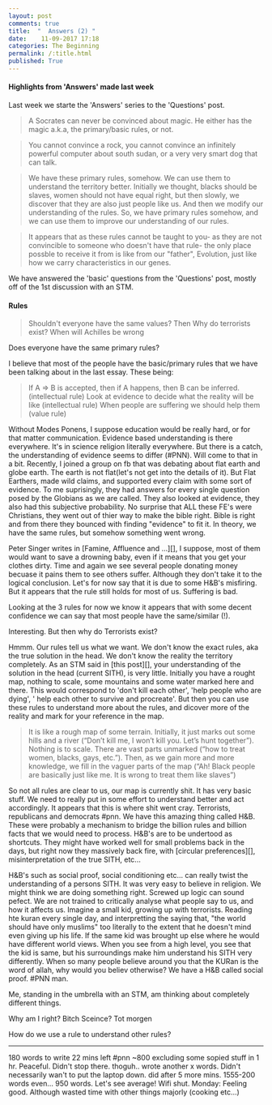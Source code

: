```yaml
---
layout: post
comments: true
title:  "  Answers (2) "
date:    11-09-2017 17:18
categories: The Beginning
permalink: /:title.html
published: True
---
```


#### Highlights from 'Answers' made last week

Last week we starte the 'Answers' series to the 'Questions' post. 

>A Socrates can never be convinced about magic. He either has the magic a.k.a, the primary/basic rules, or not.

>You cannot convince a rock, you cannot convince an infinitely powerful computer about south sudan, or a very very smart dog that can talk.

>We have these primary rules, somehow. We can use them to understand the territory better. Initially we thought, blacks should be slaves, women should not have equal right, but then slowly, we discover that they are also just people like us. And then we modify our understanding of the rules. So, we have primary rules somehow, and we can use them to improve our understanding of our rules.

> It appears that as these rules cannot be taught to you- as they are not convincible to someone who doesn't have that rule- the only place possble to receive it from is like from our "father", Evolution, just like how we carry characteristics in our genes.

We have answered the 'basic' questions from the 'Questions' post, mostly off of the 1st discussion with an STM.

#### Rules

>  Shouldn't everyone have the same values? Then Why do terrorists exist? When will Achilles be wrong 

Does everyone have the same primary rules? 

I believe that most of the people have the basic/primary rules that we have been talking about in the last essay. These being:

> If A => B is accepted, then if A happens, then B can be inferred. (intellectual rule)
> Look at evidence to decide what the reality will be like (intellectual rule)
> When people are suffering we should help them (value rule)

Without Modes Ponens, I suppose education would be really hard, or for that matter communication. Evidence based understanding is there everywhere. It's in science religion literally everywhere. But there is a catch, the understanding of evidence seems to differ (#PNN). Will come to that in a bit. Recently, I joined a group on fb that was debating about flat earth and globe earth. The earth is not flat(let's not get into the details of it). But Flat Earthers, made wild claims, and supported every claim with some sort of evidence. To me suprisingly, they had answers for every single question posed by the Globians as we are called. They also looked at evidence, they also had this subjective probability. No surprise that ALL these FE's were Christians, they went out of thier way to make the bible right. Bible is right and from there they bounced with finding "evidence" to fit it. In theory, we have the same rules, but somehow something went wrong.


Peter Singer writes in [Famine, Affluence and ...][], I suppose, most of them would want to save a drowning baby, even if it means that you get your clothes dirty. Time and again we see several people donating money becuase it pains them to see others suffer. Although they don't take it to the logical conclusion. Let's for now say that it is due to some H&B's misfiring. But it appears that the rule still holds for most of us. Suffering is bad. 

Looking at the 3 rules for now we know it appears that with some decent confidence we can say that most people have the same/similar (!). 

Interesting. But then why do Terrorists exist?

Hmmm. Our rules tell us what we want. We don't know the exact rules, aka the true solution in the head. We don't know the reality the territory completely. As an STM said in [this post][], your understanding of the solution in the head (current SITH), is very little. Initially you have a rought map, nothing to scale, some mountains and some water marked here and there. This would correspond to 'don't kill each other', 'help people who are dying', ' help each other to survive and procreate'. But then you can use these rules to understand more about the rules, and dicover more of the reality and mark for your reference in the map.

>It is like a rough map of some terrain. Initially, it just marks out some hills and a river (“Don’t kill me, I won’t kill you. Let’s hunt together”). Nothing is to scale. There are vast parts unmarked (“how to treat women, blacks, gays, etc.”). Then, as we gain more and more knowledge, we fill in the vaguer parts of the map (“Ah! Black people are basically just like me. It is wrong to treat them like slaves”)

So not all rules are clear to us, our map is currently shit. It has very basic stuff. We need to really put in some effort to understand better and act accordingly. It appears that this is where shit went cray. Terrorists, republicans and democrats #pnn. We have this amazing thing called H&B. These were probably a mechanism to bridge the billion rules and billion facts that we would need to process. H&B's are to be undertood as shortcuts. They might have worked well for small problems back in the days, but right now they massively back fire, with [circular preferences][], misinterpretation of the true SITH, etc... 

H&B's such as social proof, social conditioning etc... can really twist the understanding of a persons SITH. It was very easy to believe in religion. We might think we are doing something right. Screwed up logic can sound pefect. We are not trained to critically analyse what people say to us, and how it affects us. Imagine a small kid, growing up with terrorists. Reading hte kuran every single day, and interpretting the saying that, "the world should have only muslims" too literally to the extent that he doesn't mind even giving up his life. If the same kid was brought up else where he would have different world views. When you see from a high level, you see that the kid is same, but his surroundings make him understand his SITH very differently. When so many people believe around you that the KURan is the word of allah, why would you believ otherwise? We have a H&B called social proof. #PNN man.

Me, standing in the umbrella with an STM, am thinking about completely different things.

Why am I right? Bitch
Sceince? Tot morgen




How do we use a rule to understand other rules?

---

180 words to write 22 mins left #pnn
~800 excluding some sopied stuff in 1 hr. Peaceful. Didn't stop there. thoguh.. wrote another x words. Didn't necessarily wan't to put the laptop down. did after 5 more mins. 1555-200 words even... 950 words. Let's see average!
Wifi shut.
Monday: Feeling good. Although wasted time with other things majorly (cooking etc...)
